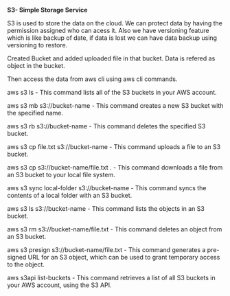 **S3- Simple Storage Service**

S3 is used to store the data on the cloud. We can protect data by having the permission assigned who can acess it. Also we have versioning feature which is like backup of date, if data is lost we can have
data backup using versioning to restore.

Created Bucket and added uploaded file in that bucket. Data is refered as object in the bucket.

Then access the data from aws cli using  aws cli commands.

aws s3 ls - This command lists all of the S3 buckets in your AWS account.

aws s3 mb s3://bucket-name - This command creates a new S3 bucket with the specified name.

aws s3 rb s3://bucket-name - This command deletes the specified S3 bucket.

aws s3 cp file.txt s3://bucket-name - This command uploads a file to an S3 bucket.

aws s3 cp s3://bucket-name/file.txt . - This command downloads a file from an S3 bucket to your local file system.

aws s3 sync local-folder s3://bucket-name - This command syncs the contents of a local folder with an S3 bucket.

aws s3 ls s3://bucket-name - This command lists the objects in an S3 bucket.

aws s3 rm s3://bucket-name/file.txt - This command deletes an object from an S3 bucket.

aws s3 presign s3://bucket-name/file.txt - This command generates a pre-signed URL for an S3 object, which can be used to grant temporary access to the object.

aws s3api list-buckets - This command retrieves a list of all S3 buckets in your AWS account, using the S3 API.
